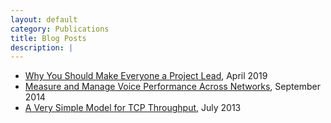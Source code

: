 ```yaml
---
layout: default
category: Publications
title: Blog Posts
description: |
---
```


- [Why You Should Make Everyone a Project Lead](https://engineering.entelo.com/why-you-should-make-everyone-a-project-lead-f167472b580d), April 2019
- [Measure and Manage Voice Performance Across Networks](https://blog.thousandeyes.com/measure-manage-voice-performance-across-networks/), September 2014
- [A Very Simple Model for TCP Throughput](https://blog.thousandeyes.com/a-very-simple-model-for-tcp-throughput/), July 2013
